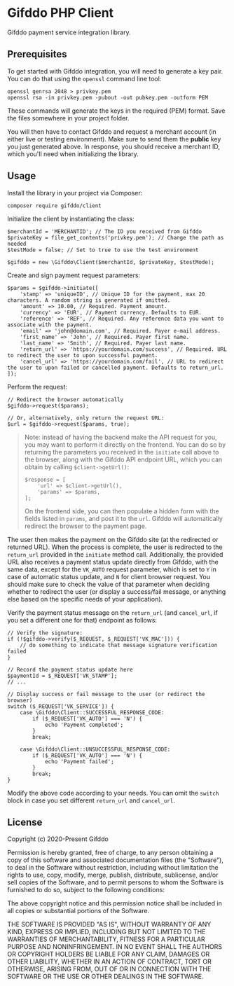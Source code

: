 # Gifddo PHP Client
Gifddo payment service integration library.

## Prerequisites
To get started with Gifddo integration, you will need to generate a key pair. You can do that using the `openssl` command line tool:
```
openssl genrsa 2048 > privkey.pem
openssl rsa -in privkey.pem -pubout -out pubkey.pem -outform PEM
```

These commands will generate the keys in the required (PEM) format. Save the files somewhere in your project folder.

You will then have to contact Gifddo and request a merchant account (in either live or testing environment). Make sure to send them the **public** key you just generated above. In response, you should receive a merchant ID, which you'll need when initializing the library.

## Usage
Install the library in your project via Composer:
```
composer require gifddo/client
```

Initialize the client by instantiating the class:
```
$merchantId = 'MERCHANTID'; // The ID you received from Gifddo
$privateKey = file_get_contents('privkey.pem'); // Change the path as needed
$testMode = false; // Set to true to use the test environment

$gifddo = new \Gifddo\Client($merchantId, $privateKey, $testMode);
```

Create and sign payment request parameters:
```
$params = $gifddo->initiate([
    'stamp' => 'uniqueID', // Unique ID for the payment, max 20 characters. A random string is generated if omitted.
    'amount' => 10.00, // Required. Payment amount.
    'currency' => 'EUR', // Payment currency. Defaults to EUR.
    'reference' => 'REF', // Required. Any reference data you want to associate with the payment.
    'email' => 'john@domain.com', // Required. Payer e-mail address.
    'first_name' => 'John', // Required. Payer first name.
    'last_name' => 'Smith', // Required. Payer last name.
    'return_url' => 'https://yourdomain.com/success', // Required. URL to redirect the user to upon successful payment.
    'cancel_url' => 'https://yourdomain.com/fail', // URL to redirect the user to upon failed or cancelled payment. Defaults to return_url.
]);
```

Perform the request:
```
// Redirect the browser automatically
$gifddo->request($params);

// Or, alternatively, only return the request URL:
$url = $gifddo->request($params, true);
```

> Note: instead of having the backend make the API request for you, you may want to perform it directly on the frontend. You can do so by returning the parameters you received in the `initiate` call above to the browser, along with the Gifddo API endpoint URL, which you can obtain by calling `$client->getUrl()`:
> ```
> $response = [
>     'url' => $client->getUrl(),
>     'params' => $params,
> ];
> ```
>
> On the frontend side, you can then populate a hidden form with the fields listed in `params`, and post it to the `url`. Gifddo will automatically redirect the browser to the payment page.

The user then makes the payment on the Gifddo site (at the redirected or returned URL). When the process is complete, the user is redirected to the `return_url` provided in the `initiate` method call. Additionally, the provided URL also receives a payment status update directly from Gifddo, with the same data, except for the `VK_AUTO` request parameter, which is set to `Y` in case of automatic status update, and `N` for client browser request. You should make sure to check the value of that parameter when deciding whether to redirect the user (or display a success/fail message, or anything else based on the specific needs of your application).

Verify the payment status message on the `return_url` (and `cancel_url`, if you set a different one for that) endpoint as follows:
```
// Verify the signature:
if (!$gifddo->verify($_REQUEST, $_REQUEST['VK_MAC'])) {
    // do something to indicate that message signature verification failed
}

// Record the payment status update here
$paymentId = $_REQUEST['VK_STAMP'];
// ...

// Display success or fail message to the user (or redirect the browser)
switch ($_REQUEST['VK_SERVICE']) {
    case \Gifddo\Client::SUCCESSFUL_RESPONSE_CODE:
        if ($_REQUEST['VK_AUTO'] === 'N') {
            echo 'Payment completed';
        }
        break;

    case \Gifddo\Client::UNSUCCESSFUL_RESPONSE_CODE:
        if ($_REQUEST['VK_AUTO'] === 'N') {
            echo 'Payment failed';
        }
        break;
}
```

Modify the above code according to your needs. You can omit the `switch` block in case you set different `return_url` and `cancel_url`.

## License
Copyright (c) 2020-Present Gifddo

Permission is hereby granted, free of charge, to any person obtaining a copy of
this software and associated documentation files (the "Software"), to deal in
the Software without restriction, including without limitation the rights to
use, copy, modify, merge, publish, distribute, sublicense, and/or sell copies of
the Software, and to permit persons to whom the Software is furnished to do so,
subject to the following conditions:

The above copyright notice and this permission notice shall be included in all
copies or substantial portions of the Software.

THE SOFTWARE IS PROVIDED "AS IS", WITHOUT WARRANTY OF ANY KIND, EXPRESS OR
IMPLIED, INCLUDING BUT NOT LIMITED TO THE WARRANTIES OF MERCHANTABILITY, FITNESS
FOR A PARTICULAR PURPOSE AND NONINFRINGEMENT. IN NO EVENT SHALL THE AUTHORS OR
COPYRIGHT HOLDERS BE LIABLE FOR ANY CLAIM, DAMAGES OR OTHER LIABILITY, WHETHER
IN AN ACTION OF CONTRACT, TORT OR OTHERWISE, ARISING FROM, OUT OF OR IN
CONNECTION WITH THE SOFTWARE OR THE USE OR OTHER DEALINGS IN THE SOFTWARE.
